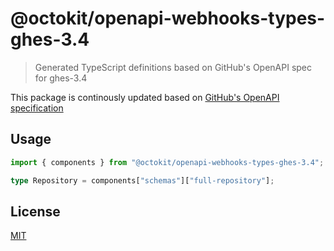 # @octokit/openapi-webhooks-types-ghes-3.4

> Generated TypeScript definitions based on GitHub's OpenAPI spec for ghes-3.4

This package is continously updated based on [GitHub's OpenAPI specification](https://github.com/github/rest-api-description/)

## Usage

```ts
import { components } from "@octokit/openapi-webhooks-types-ghes-3.4";

type Repository = components["schemas"]["full-repository"];
```

## License

[MIT](LICENSE)
